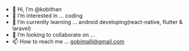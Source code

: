 - 👋 Hi, I’m @kobithan
- 👀 I’m interested in ... coding
- 🌱 I’m currently learning ... android developing(react-native, flutter & laravel)
- 💞️ I’m looking to collaborate on ...
- 📫 How to reach me ... gobimalli@gmail.com

<!---
kobithan/kobithan is a ✨ special ✨ repository because its `README.md` (this file) appears on your GitHub profile.
You can click the Preview link to take a look at your changes.
--->
